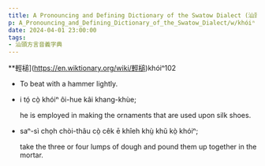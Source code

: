 ```yaml
---
title: A Pronouncing and Defining Dictionary of the Swatow Dialect (汕頭方言音義字典) / khóiⁿ
p: A_Pronouncing_and_Defining_Dictionary_of_the_Swatow_Dialect/w/khóiⁿ
date: 2024-04-01 23:00:00
tags: 
- 汕頭方言音義字典
---
```



**輕槌](https://en.wiktionary.org/wiki/輕槌)khóiⁿ102
- To beat with a hammer lightly.

- i tó̤ cò̤ khóiⁿ ôi-hue kâi khang-khùe;

  he is employed in making the ornaments that are used upon silk shoes.

- saⁿ-sì cho̤h chòi-thâu cò̤ cêk ē khîeh khṳ̀ khŭ kò̤ khóiⁿ;

  take the three or four lumps of dough and pound them up together in the mortar.